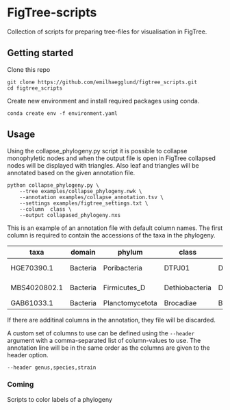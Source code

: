 # FigTree-scripts
Collection of scripts for preparing tree-files for visualisation in FigTree.


## Getting started
Clone this repo
```
git clone https://github.com/emilhaegglund/figtree_scripts.git
cd figtree_scripts
```
Create new environment and install required packages using conda.
```
conda create env -f environment.yaml
```

## Usage
Using the collapse_phylogeny.py script it is possible to collapse monophyletic nodes and when the output file is open in FigTree collapsed nodes will be displayed with triangles. Also leaf and triangles will be annotated based on the given annotation file.
```
python collapse_phylogeny.py \
    --tree examples/collapse_phylogeny.nwk \
    --annotation examples/collapse_annotation.tsv \
    --settings examples/figtree_settings.txt \
    --column  class \
    --output collapased_phylogeny.nxs
```

This is an example of an annotation file with default column names. The first column is required to contain the accessions of the taxa in
the phylogeny.

| taxa         | domain   | phylum          | class          | order            | family            | genus    | species              |
|--------------|----------|-----------------|----------------|------------------|-------------------|----------|----------------------|
| HGE70390.1   | Bacteria | Poribacteria    | DTPJ01         | DTPJ01           | DTPJ01            | DTPJ01   | DTPJ01 sp011334435   |
| MBS4020802.1 | Bacteria | Firmicutes_D    | Dethiobacteria | Dethiobacterales | Dethiobacteraceae | JAGXRN01 | JAGXRN01 sp018335875 |
| GAB61033.1   | Bacteria | Planctomycetota | Brocadiae      | Brocadiales      | Brocadiaceae      | Jettenia | Jettenia caeni       |



If there are additinal columns in the annotation, they file will be discarded.

A custom set of columns to use can be defined using the `--header` argument with a comma-separated list of column-values to use. The annotation line will be in the same order as the columns are given to the header option.
```
--header genus,species,strain
```

### Coming
Scripts to color labels of a phylogeny